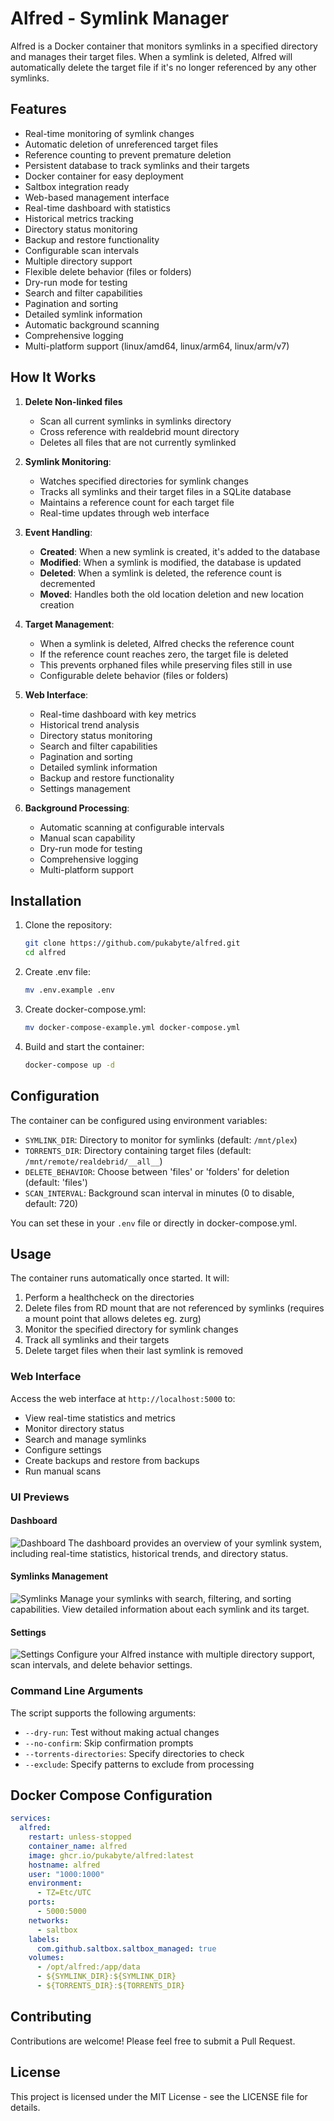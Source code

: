 # Alfred - Symlink Manager

Alfred is a Docker container that monitors symlinks in a specified directory and manages their target files. When a symlink is deleted, Alfred will automatically delete the target file if it's no longer referenced by any other symlinks.

## Features

- Real-time monitoring of symlink changes
- Automatic deletion of unreferenced target files
- Reference counting to prevent premature deletion
- Persistent database to track symlinks and their targets
- Docker container for easy deployment
- Saltbox integration ready
- Web-based management interface
- Real-time dashboard with statistics
- Historical metrics tracking
- Directory status monitoring
- Backup and restore functionality
- Configurable scan intervals
- Multiple directory support
- Flexible delete behavior (files or folders)
- Dry-run mode for testing
- Search and filter capabilities
- Pagination and sorting
- Detailed symlink information
- Automatic background scanning
- Comprehensive logging
- Multi-platform support (linux/amd64, linux/arm64, linux/arm/v7)

## How It Works

1. **Delete Non-linked files**
   - Scan all current symlinks in symlinks directory
   - Cross reference with realdebrid mount directory
   - Deletes all files that are not currently symlinked 

2. **Symlink Monitoring**:
   - Watches specified directories for symlink changes
   - Tracks all symlinks and their target files in a SQLite database
   - Maintains a reference count for each target file
   - Real-time updates through web interface

3. **Event Handling**:
   - **Created**: When a new symlink is created, it's added to the database
   - **Modified**: When a symlink is modified, the database is updated
   - **Deleted**: When a symlink is deleted, the reference count is decremented
   - **Moved**: Handles both the old location deletion and new location creation

4. **Target Management**:
   - When a symlink is deleted, Alfred checks the reference count
   - If the reference count reaches zero, the target file is deleted
   - This prevents orphaned files while preserving files still in use
   - Configurable delete behavior (files or folders)

5. **Web Interface**:
   - Real-time dashboard with key metrics
   - Historical trend analysis
   - Directory status monitoring
   - Search and filter capabilities
   - Pagination and sorting
   - Detailed symlink information
   - Backup and restore functionality
   - Settings management

6. **Background Processing**:
   - Automatic scanning at configurable intervals
   - Manual scan capability
   - Dry-run mode for testing
   - Comprehensive logging
   - Multi-platform support

## Installation

1. Clone the repository:
   ```bash
   git clone https://github.com/pukabyte/alfred.git
   cd alfred
   ```
2. Create .env file:
   ```bash
   mv .env.example .env
   ```

3. Create docker-compose.yml:   
   ```bash
   mv docker-compose-example.yml docker-compose.yml
   ```

4. Build and start the container:
   ```bash
   docker-compose up -d
   ```

## Configuration

The container can be configured using environment variables:

- `SYMLINK_DIR`: Directory to monitor for symlinks (default: `/mnt/plex`)
- `TORRENTS_DIR`: Directory containing target files (default: `/mnt/remote/realdebrid/__all__`)
- `DELETE_BEHAVIOR`: Choose between 'files' or 'folders' for deletion (default: 'files')
- `SCAN_INTERVAL`: Background scan interval in minutes (0 to disable, default: 720)

You can set these in your `.env` file or directly in docker-compose.yml.

## Usage

The container runs automatically once started. It will:
1. Perform a healthcheck on the directories
2. Delete files from RD mount that are not referenced by symlinks (requires a mount point that allows deletes eg. zurg)
3. Monitor the specified directory for symlink changes
4. Track all symlinks and their targets
5. Delete target files when their last symlink is removed

### Web Interface

Access the web interface at `http://localhost:5000` to:
- View real-time statistics and metrics
- Monitor directory status
- Search and manage symlinks
- Configure settings
- Create backups and restore from backups
- Run manual scans

### UI Previews

#### Dashboard
![Dashboard](/.github/screenshots/dashboard.png)
The dashboard provides an overview of your symlink system, including real-time statistics, historical trends, and directory status.

#### Symlinks Management
![Symlinks](/.github/screenshots/symlinks.png)
Manage your symlinks with search, filtering, and sorting capabilities. View detailed information about each symlink and its target.

#### Settings
![Settings](/.github/screenshots/settings.png)
Configure your Alfred instance with multiple directory support, scan intervals, and delete behavior settings.

### Command Line Arguments

The script supports the following arguments:
- `--dry-run`: Test without making actual changes
- `--no-confirm`: Skip confirmation prompts
- `--torrents-directories`: Specify directories to check
- `--exclude`: Specify patterns to exclude from processing

## Docker Compose Configuration

```yaml
services:
  alfred:
    restart: unless-stopped
    container_name: alfred
    image: ghcr.io/pukabyte/alfred:latest
    hostname: alfred
    user: "1000:1000"
    environment:
      - TZ=Etc/UTC
    ports:
      - 5000:5000
    networks:
      - saltbox
    labels:
      com.github.saltbox.saltbox_managed: true
    volumes:
      - /opt/alfred:/app/data
      - ${SYMLINK_DIR}:${SYMLINK_DIR}
      - ${TORRENTS_DIR}:${TORRENTS_DIR}
```

## Contributing

Contributions are welcome! Please feel free to submit a Pull Request.

## License

This project is licensed under the MIT License - see the LICENSE file for details.